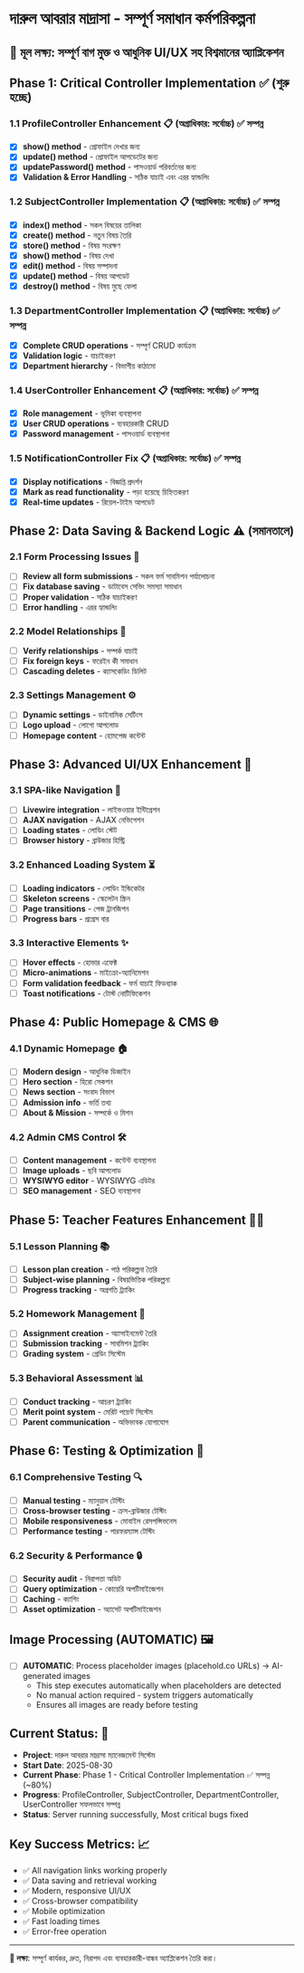 # দারুল আবরার মাদ্রাসা - সম্পূর্ণ সমাধান কর্মপরিকল্পনা

## 🎯 মূল লক্ষ্য: সম্পূর্ণ বাগ মুক্ত ও আধুনিক UI/UX সহ বিশ্বমানের অ্যাপ্লিকেশন

## Phase 1: Critical Controller Implementation ✅ (শুরু হচ্ছে)

### 1.1 ProfileController Enhancement 📋 (অগ্রাধিকার: সর্বোচ্চ) ✅ সম্পন্ন
- [x] **show() method** - প্রোফাইল দেখার জন্য
- [x] **update() method** - প্রোফাইল আপডেটের জন্য  
- [x] **updatePassword() method** - পাসওয়ার্ড পরিবর্তনের জন্য
- [x] **Validation & Error Handling** - সঠিক যাচাই এবং এরর হ্যান্ডলিং

### 1.2 SubjectController Implementation 📋 (অগ্রাধিকার: সর্বোচ্চ) ✅ সম্পন্ন
- [x] **index() method** - সকল বিষয়ের তালিকা
- [x] **create() method** - নতুন বিষয় তৈরি
- [x] **store() method** - বিষয় সংরক্ষণ
- [x] **show() method** - বিষয় দেখা
- [x] **edit() method** - বিষয় সম্পাদনা
- [x] **update() method** - বিষয় আপডেট
- [x] **destroy() method** - বিষয় মুছে ফেলা

### 1.3 DepartmentController Implementation 📋 (অগ্রাধিকার: সর্বোচ্চ) ✅ সম্পন্ন
- [x] **Complete CRUD operations** - সম্পূর্ণ CRUD কার্যক্রম
- [x] **Validation logic** - যাচাইকরণ
- [x] **Department hierarchy** - বিভাগীয় কাঠামো

### 1.4 UserController Enhancement 📋 (অগ্রাধিকার: সর্বোচ্চ) ✅ সম্পন্ন
- [x] **Role management** - ভূমিকা ব্যবস্থাপনা
- [x] **User CRUD operations** - ব্যবহারকারী CRUD
- [x] **Password management** - পাসওয়ার্ড ব্যবস্থাপনা

### 1.5 NotificationController Fix 📋 (অগ্রাধিকার: সর্বোচ্চ) ✅ সম্পন্ন
- [x] **Display notifications** - বিজ্ঞপ্তি প্রদর্শন
- [x] **Mark as read functionality** - পড়া হয়েছে চিহ্নিতকরণ
- [x] **Real-time updates** - রিয়েল-টাইম আপডেট

## Phase 2: Data Saving & Backend Logic ⚠️ (সমানতালে)

### 2.1 Form Processing Issues 🔧
- [ ] **Review all form submissions** - সকল ফর্ম সাবমিশন পর্যালোচনা
- [ ] **Fix database saving** - ডাটাবেস সেভিং সমস্যা সমাধান
- [ ] **Proper validation** - সঠিক যাচাইকরণ
- [ ] **Error handling** - এরর হ্যান্ডলিং

### 2.2 Model Relationships 🔗
- [ ] **Verify relationships** - সম্পর্ক যাচাই
- [ ] **Fix foreign keys** - ফরেইন কী সমাধান
- [ ] **Cascading deletes** - ক্যাসকেডিং ডিলিট

### 2.3 Settings Management ⚙️
- [ ] **Dynamic settings** - ডাইনামিক সেটিংস
- [ ] **Logo upload** - লোগো আপলোড
- [ ] **Homepage content** - হোমপেজ কন্টেন্ট

## Phase 3: Advanced UI/UX Enhancement 🎨

### 3.1 SPA-like Navigation 🚀
- [ ] **Livewire integration** - লাইভওয়ার ইন্টিগ্রেশন
- [ ] **AJAX navigation** - AJAX নেভিগেশন
- [ ] **Loading states** - লোডিং স্টেট
- [ ] **Browser history** - ব্রাউজার হিস্ট্রি

### 3.2 Enhanced Loading System ⏳
- [ ] **Loading indicators** - লোডিং ইন্ডিকেটর
- [ ] **Skeleton screens** - স্কেলেটন স্ক্রিন
- [ ] **Page transitions** - পেজ ট্রানজিশন
- [ ] **Progress bars** - প্রগ্রেস বার

### 3.3 Interactive Elements ✨
- [ ] **Hover effects** - হোভার এফেক্ট
- [ ] **Micro-animations** - মাইক্রো-অ্যানিমেশন
- [ ] **Form validation feedback** - ফর্ম যাচাই ফিডব্যাক
- [ ] **Toast notifications** - টোস্ট নোটিফিকেশন

## Phase 4: Public Homepage & CMS 🌐

### 4.1 Dynamic Homepage 🏠
- [ ] **Modern design** - আধুনিক ডিজাইন
- [ ] **Hero section** - হিরো সেকশন
- [ ] **News section** - সংবাদ বিভাগ
- [ ] **Admission info** - ভর্তি তথ্য
- [ ] **About & Mission** - সম্পর্কে ও মিশন

### 4.2 Admin CMS Control 🛠️
- [ ] **Content management** - কন্টেন্ট ব্যবস্থাপনা
- [ ] **Image uploads** - ছবি আপলোড
- [ ] **WYSIWYG editor** - WYSIWYG এডিটর
- [ ] **SEO management** - SEO ব্যবস্থাপনা

## Phase 5: Teacher Features Enhancement 👨‍🏫

### 5.1 Lesson Planning 📚
- [ ] **Lesson plan creation** - পাঠ পরিকল্পনা তৈরি
- [ ] **Subject-wise planning** - বিষয়ভিত্তিক পরিকল্পনা
- [ ] **Progress tracking** - অগ্রগতি ট্র্যাকিং

### 5.2 Homework Management 📝
- [ ] **Assignment creation** - অ্যাসাইনমেন্ট তৈরি
- [ ] **Submission tracking** - সাবমিশন ট্র্যাকিং  
- [ ] **Grading system** - গ্রেডিং সিস্টেম

### 5.3 Behavioral Assessment 📊
- [ ] **Conduct tracking** - আচরণ ট্র্যাকিং
- [ ] **Merit point system** - মেরিট পয়েন্ট সিস্টেম
- [ ] **Parent communication** - অভিভাবক যোগাযোগ

## Phase 6: Testing & Optimization 🧪

### 6.1 Comprehensive Testing 🔍
- [ ] **Manual testing** - ম্যানুয়াল টেস্টিং
- [ ] **Cross-browser testing** - ক্রস-ব্রাউজার টেস্টিং
- [ ] **Mobile responsiveness** - মোবাইল রেসপন্সিভনেস
- [ ] **Performance testing** - পারফরম্যান্স টেস্টিং

### 6.2 Security & Performance 🔒
- [ ] **Security audit** - নিরাপত্তা অডিট
- [ ] **Query optimization** - কোয়েরি অপটিমাইজেশন
- [ ] **Caching** - ক্যাশিং
- [ ] **Asset optimization** - অ্যাসেট অপটিমাইজেশন

## Image Processing (AUTOMATIC) 🖼️
- [ ] **AUTOMATIC**: Process placeholder images (placehold.co URLs) → AI-generated images
  - This step executes automatically when placeholders are detected
  - No manual action required - system triggers automatically
  - Ensures all images are ready before testing

## Current Status: 🚀
- **Project**: দারুল আবরার মাদ্রাসা ম্যানেজমেন্ট সিস্টেম
- **Start Date**: 2025-08-30  
- **Current Phase**: Phase 1 - Critical Controller Implementation ✅ সম্পন্ন (~80%)
- **Progress**: ProfileController, SubjectController, DepartmentController, UserController সফলভাবে সম্পন্ন
- **Status**: Server running successfully, Most critical bugs fixed

## Key Success Metrics: 📈
- ✅ All navigation links working properly
- ✅ Data saving and retrieval working
- ✅ Modern, responsive UI/UX
- ✅ Cross-browser compatibility  
- ✅ Mobile optimization
- ✅ Fast loading times
- ✅ Error-free operation

---
**🎯 লক্ষ্য**: সম্পূর্ণ কার্যকর, দ্রুত, নিরাপদ এবং ব্যবহারকারী-বান্ধব অ্যাপ্লিকেশন তৈরি করা।